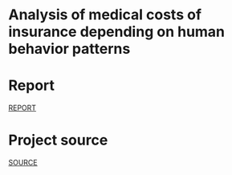 # Analysis of medical costs of insurance depending on human behavior patterns

# Report
[REPORT](AGH_Statistics/blob/master/Medical_Costs_Report.pdf)

# Project source

[SOURCE](mainScript.R)
